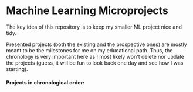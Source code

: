 # Machine Learning Microprojects

The key idea of this repository is to keep my smaller ML project nice and tidy.

Presented projects (both the existing and the prospective ones) are mostly meant to be the milestones for me on my educational path. Thus, the chronology is very important here as I most likely won't delete nor update the projects (guess, it will be fun to look back one day and see how I was starting).

#### Projects in chronological order:
